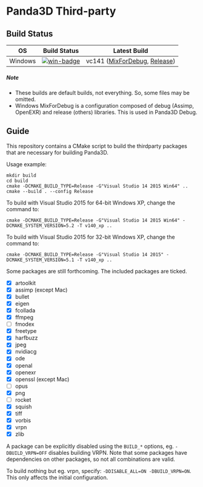 # Panda3D Third-party

## Build Status

| OS       | Build Status             | Latest Build                                                   |
| :------: | :----------------------: | :------------------------------------------------------------: |
| Windows  | [![win-badge]][win-link] | vc141 ([MixForDebug][win-mixfordebug], [Release][win-release]) |

[win-badge]: https://ci.appveyor.com/api/projects/status/4bq68rpiw5dr27y4/branch/master?svg=true "AppVeyor build status"
[win-link]: https://ci.appveyor.com/project/bluekyu/panda3d-thirdparty/branch/master "AppVeyor build link"
[win-mixfordebug]: https://ci.appveyor.com/api/projects/bluekyu/panda3d-thirdparty/artifacts/panda3d-thirdparty.7z?branch=master&job=Configuration%3A+MixForDebug "Download latest build (MixForDebug)"
[win-release]: https://ci.appveyor.com/api/projects/bluekyu/panda3d-thirdparty/artifacts/panda3d-thirdparty.7z?branch=master&job=Configuration%3A+Release "Download latest build (Release)"

##### Note
- These builds are default builds, not everything. So, some files may be omitted.
- Windows MixForDebug is a configuration composed of debug (Assimp, OpenEXR) and release (others) libraries.
  This is used in Panda3D Debug.



## Guide
This repository contains a CMake script to build the thirdparty packages that
are necessary for building Panda3D.

Usage example:

    mkdir build
    cd build
    cmake -DCMAKE_BUILD_TYPE=Release -G"Visual Studio 14 2015 Win64" ..
    cmake --build . --config Release

To build with Visual Studio 2015 for 64-bit Windows XP, change the command to:

    cmake -DCMAKE_BUILD_TYPE=Release -G"Visual Studio 14 2015 Win64" -DCMAKE_SYSTEM_VERSION=5.2 -T v140_xp ..

To build with Visual Studio 2015 for 32-bit Windows XP, change the command to:

    cmake -DCMAKE_BUILD_TYPE=Release -G"Visual Studio 14 2015" -DCMAKE_SYSTEM_VERSION=5.1 -T v140_xp ..

Some packages are still forthcoming.  The included packages are ticked.
- [x] artoolkit
- [x] assimp (except Mac)
- [x] bullet
- [x] eigen
- [x] fcollada
- [x] ffmpeg
- [ ] fmodex
- [x] freetype
- [x] harfbuzz
- [x] jpeg
- [x] nvidiacg
- [x] ode
- [x] openal
- [x] openexr
- [x] openssl (except Mac)
- [ ] opus
- [x] png
- [ ] rocket
- [x] squish
- [x] tiff
- [x] vorbis
- [x] vrpn
- [x] zlib

A package can be explicitly disabled using the `BUILD_*` options, eg. `-DBUILD_VRPN=OFF` disables building VRPN.  Note that some packages have dependencies on other packages, so not all combinations are valid.

To build nothing but eg. vrpn, specify: `-DDISABLE_ALL=ON -DBUILD_VRPN=ON`.  This only affects the initial configuration.
